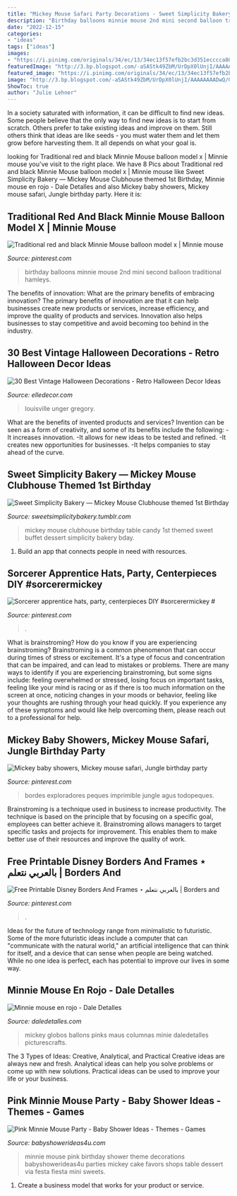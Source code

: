 ```yaml
---
title: "Mickey Mouse Safari Party Decorations - Sweet Simplicity Bakery — Mickey Mouse Clubhouse Themed 1st Birthday"
description: "Birthday balloons minnie mouse 2nd mini second balloon traditional hamleys"
date: "2022-12-15"
categories:
- "ideas"
tags: ["ideas"]
images:
- "https://i.pinimg.com/originals/34/ec/13/34ec13f57efb2bc3d351ecccca804989.jpg"
featuredImage: "http://3.bp.blogspot.com/-aSAStk49ZbM/UrDpX0lUnjI/AAAAAAAADwQ/GCwqDn6xfho/s640/1236108_630776930295156_2040272433_n+credit.jpg"
featured_image: "https://i.pinimg.com/originals/34/ec/13/34ec13f57efb2bc3d351ecccca804989.jpg"
image: "http://3.bp.blogspot.com/-aSAStk49ZbM/UrDpX0lUnjI/AAAAAAAADwQ/GCwqDn6xfho/s640/1236108_630776930295156_2040272433_n+credit.jpg"
ShowToc: true
author: "Julie Lehner"
---
```



In a society saturated with information, it can be difficult to find new ideas. Some people believe that the only way to find new ideas is to start from scratch. Others prefer to take existing ideas and improve on them. Still others think that ideas are like seeds - you must water them and let them grow before harvesting them. It all depends on what your goal is.

	

		
looking for Traditional red and black Minnie Mouse balloon model x | Minnie mouse you've visit to the right place. We have 8 Pics about Traditional red and black Minnie Mouse balloon model x | Minnie mouse like Sweet Simplicity Bakery — Mickey Mouse Clubhouse themed 1st Birthday, Minnie mouse en rojo - Dale Detalles and also Mickey baby showers, Mickey mouse safari, Jungle birthday party. Here it is:
		
    
## Traditional Red And Black Minnie Mouse Balloon Model X | Minnie Mouse

<img loading=lazy src="https://i.pinimg.com/originals/34/ec/13/34ec13f57efb2bc3d351ecccca804989.jpg" onerror="this.onerror=null;this.src='https://tse1.mm.bing.net/th?id=OIP.2WUpo0MGxg9YrxfLOL2NfgHaJ4&amp;pid=15.1';" alt="Traditional red and black Minnie Mouse balloon model x | Minnie mouse">

_Source: pinterest.com_

>birthday balloons minnie mouse 2nd mini second balloon traditional hamleys. 

	

The benefits of innovation: What are the primary benefits of embracing innovation?
The primary benefits of innovation are that it can help businesses create new products or services, increase efficiency, and improve the quality of products and services. Innovation also helps businesses to stay competitive and avoid becoming too behind in the industry.

    
## 30 Best Vintage Halloween Decorations - Retro Halloween Decor Ideas

<img loading=lazy src="https://hips.hearstapps.com/edc.h-cdn.co/assets/16/28/1468277774-vintage-halloween-decorations-house-26.jpg?crop=1.00xw:0.932xh;0,0&amp;resize=480:*" onerror="this.onerror=null;this.src='https://tse3.mm.bing.net/th?id=OIP.ZCLIljZvQ_3EUtCPr9BWbgHaLH&amp;pid=15.1';" alt="30 Best Vintage Halloween Decorations - Retro Halloween Decor Ideas">

_Source: elledecor.com_

>louisville unger gregory. 

	

What are the benefits of invented products and services?
Invention can be seen as a form of creativity, and some of its benefits include the following: 
-It increases innovation. 
-It allows for new ideas to be tested and refined. 
-It creates new opportunities for businesses. 
-It helps companies to stay ahead of the curve.

    
## Sweet Simplicity Bakery — Mickey Mouse Clubhouse Themed 1st Birthday

<img loading=lazy src="https://66.media.tumblr.com/7cfff716240ceff3a74122c01ed93bbe/tumblr_n7ski2Mfuv1ty8ibio10_r1_1280.jpg" onerror="this.onerror=null;this.src='https://tse4.mm.bing.net/th?id=OIP.KSQukOeVZiq_w3ZkYx--fgHaE6&amp;pid=15.1';" alt="Sweet Simplicity Bakery — Mickey Mouse Clubhouse themed 1st Birthday">

_Source: sweetsimplicitybakery.tumblr.com_

>mickey mouse clubhouse birthday table candy 1st themed sweet buffet dessert simplicity bakery bday. 

	

1. Build an app that connects people in need with resources.

    
## Sorcerer Apprentice Hats, Party, Centerpieces DIY #sorcerermickey #

<img loading=lazy src="https://i.pinimg.com/736x/a1/69/ab/a169abe63bdeb8254f2598975a6b337d.jpg" onerror="this.onerror=null;this.src='https://tse1.mm.bing.net/th?id=OIP.mOv9Ogi68MNbI3kIgyjuwAHaJ3&amp;pid=15.1';" alt="Sorcerer apprentice hats, party, centerpieces DIY #sorcerermickey #">

_Source: pinterest.com_

>. 

	

What is brainstroming?
How do you know if you are experiencing brainstroming? Brainstroming is a common phenomenon that can occur during times of stress or excitement. It's a type of focus and concentration that can be impaired, and can lead to mistakes or problems. There are many ways to identify if you are experiencing brainstroming, but some signs include: feeling overwhelmed or stressed, losing focus on important tasks, feeling like your mind is racing or as if there is too much information on the screen at once, noticing changes in your moods or behavior, feeling like your thoughts are rushing through your head quickly. If you experience any of these symptoms and would like help overcoming them, please reach out to a professional for help.

    
## Mickey Baby Showers, Mickey Mouse Safari, Jungle Birthday Party

<img loading=lazy src="https://i.pinimg.com/736x/27/1c/cf/271ccff302388c332559e86acbb1b223--mickey-safari-safari-party.jpg" onerror="this.onerror=null;this.src='https://tse4.mm.bing.net/th?id=OIP.lHeuV3wVFrOchtxG5xPtFAHaE7&amp;pid=15.1';" alt="Mickey baby showers, Mickey mouse safari, Jungle birthday party">

_Source: pinterest.com_

>bordes exploradores peques imprimible jungle agus todopeques. 

	

Brainstroming is a technique used in business to increase productivity. The technique is based on the principle that by focusing on a specific goal, employees can better achieve it. Brainstroming allows managers to target specific tasks and projects for improvement. This enables them to make better use of their resources and improve the quality of work.

    
## Free Printable Disney Borders And Frames ⋆ بالعربي نتعلم | Borders And

<img loading=lazy src="https://i.pinimg.com/736x/9f/a2/e9/9fa2e91477d977bf9ba450db701f092d.jpg" onerror="this.onerror=null;this.src='https://tse3.mm.bing.net/th?id=OIP.tMvAvGMe5zfg9qIfLCFdBQHaJ4&amp;pid=15.1';" alt="Free Printable Disney Borders And Frames ⋆ بالعربي نتعلم | Borders and">

_Source: pinterest.com_

>. 

	

Ideas for the future of technology range from minimalistic to futuristic. Some of the more futuristic ideas include a computer that can "communicate with the natural world," an artificial intelligence that can think for itself, and a device that can sense when people are being watched. While no one idea is perfect, each has potential to improve our lives in some way.

    
## Minnie Mouse En Rojo - Dale Detalles

<img loading=lazy src="https://i0.wp.com/www.daledetalles.com/wp-content/uploads/2016/04/minnie-rojo15.jpg" onerror="this.onerror=null;this.src='https://tse3.mm.bing.net/th?id=OIP.jnxU-2Z94k2s4A5Hc--ffAHaJ4&amp;pid=15.1';" alt="Minnie mouse en rojo - Dale Detalles">

_Source: daledetalles.com_

>mickey globos ballons pinks maus columnas minie daledetalles picturescrafts. 

	

The 3 Types of Ideas: Creative, Analytical, and Practical
Creative ideas are always new and fresh. Analytical ideas can help you solve problems or come up with new solutions. Practical ideas can be used to improve your life or your business.

    
## Pink Minnie Mouse Party - Baby Shower Ideas - Themes - Games

<img loading=lazy src="http://3.bp.blogspot.com/-aSAStk49ZbM/UrDpX0lUnjI/AAAAAAAADwQ/GCwqDn6xfho/s640/1236108_630776930295156_2040272433_n+credit.jpg" onerror="this.onerror=null;this.src='https://tse1.mm.bing.net/th?id=OIP.7vakRVouSeop88H5U-AqNgHaJ6&amp;pid=15.1';" alt="Pink Minnie Mouse Party - Baby Shower Ideas - Themes - Games">

_Source: babyshowerideas4u.com_

>minnie mouse pink birthday shower theme decorations babyshowerideas4u parties mickey cake favors shops table dessert via festa fiesta mini sweets. 

	

1. Create a business model that works for your product or service.

